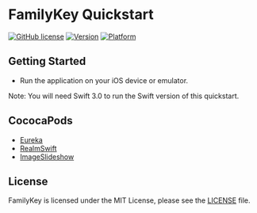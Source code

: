 # FamilyKey Quickstart

[![GitHub license](https://img.shields.io/badge/license-MIT-blue.svg)](https://raw.githubusercontent.com/orlandoamorim/FamilyKey/master/LICENSE)
[![Version](https://img.shields.io/badge/Version-1.0-blue.svg)](https://raw.githubusercontent.com/orlandoamorim/FamilyKey/master)
[![Platform](https://img.shields.io/cocoapods/p/TOCropViewController.svg?style=flat)](https://raw.githubusercontent.com/orlandoamorim/FamilyKey/master)


## Getting Started
- Run the application on your iOS device or emulator.

Note: You will need Swift 3.0 to run the Swift version of this quickstart.

## CococaPods

- [Eureka](https://github.com/xmartlabs/Eureka)
- [RealmSwift](https://github.com/realm/realm-cocoa)
- [ImageSlideshow](https://github.com/zvonicek/ImageSlideshow)

## License
FamilyKey is licensed under the MIT License, please see the [LICENSE](LICENSE) file.

